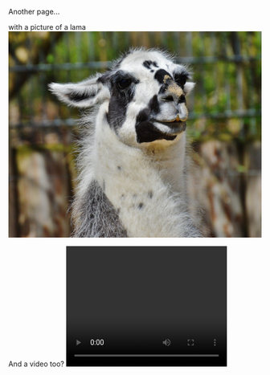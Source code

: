 Another page...

with a picture of a lama ![lama-image](lama.jpg "LAMA")

And a video too?
<video width="320" height="240" controls>
  <source src="lama.mp4" type="video/mp4">
Your browser does not support the video tag.
</video>